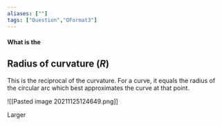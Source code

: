```yaml
---
aliases: [""]
tags: ["Question","QFormat3"]
---
```


#### What is the
## Radius of curvature ($R$)
This is the reciprocal of the curvature. For a curve, it equals the radius of the circular arc which best approximates the curve at that point.

![[Pasted image 20211125124649.png]]

Larger 